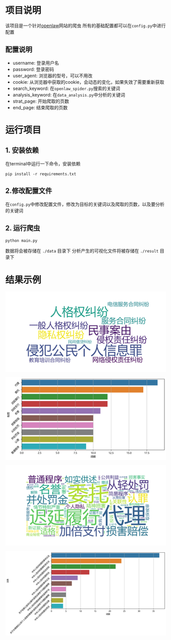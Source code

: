 # 项目说明
该项目是一个针对[openlaw](http://openlaw.cn/index.jsp)网站的爬虫
所有的基础配置都可以在`config.py`中进行配置

## 配置说明

- username: 登录用户名
- password: 登录密码
- user_agent: 浏览器的型号，可以不用改
- cookie: 从浏览器中获取的cookie，会动态的变化，如果失效了需要重新获取
- search_keyword: 在`openlaw_spider.py`搜索的关键词
- analysis_keyword: 在`data_analysis.py`中分析的关键词
- strat_page: 开始爬取的页数
- end_page: 结束爬取的页数

# 运行项目
## 1. 安装依赖
在terminal中运行一下命令，安装依赖
```shell
pip install -r requirements.txt
```
## 2.修改配置文件
在`config.py`中修改配置文件，修改为目标的关键词以及爬取的页数，以及要分析的关键词
## 2. 运行爬虫
```shell
python main.py
```

数据将会被存储在 `./data` 目录下
分析产生的可视化文件将被存储在 `./result` 目录下



# 结果示例

![个人信息侵权_案由词云](.\imgs\个人信息侵权_案由词云.png)

![个人信息侵权_标签词频](.\imgs\个人信息侵权_标签词频.png)

![个人信息侵权_标签词云](.\imgs\个人信息侵权_标签词云.png)

![个人信息侵权_法条词频](.\imgs\个人信息侵权_法条词频.png)
